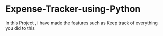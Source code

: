 # Expense-Tracker-using-Python

In this Project , i have made the features such as Keep track of everything you did to this
